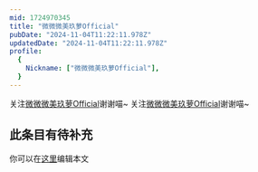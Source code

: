 ```yaml
---
mid: 1724970345
title: "微微微美玖萝Official"
pubDate: "2024-11-04T11:22:11.978Z"
updatedDate: "2024-11-04T11:22:11.978Z"
profile:
  {
    Nickname: ["微微微美玖萝Official"],
  }
---
```


关注[微微微美玖萝Official](https://space.bilibili.com/1724970345)谢谢喵~ 关注[微微微美玖萝Official](https://space.bilibili.com/1724970345)谢谢喵~

## 此条目有待补充
你可以在[这里](https://github.com/Yuhanawa/VTuber.ICU/edit/master/src/content/v/微微微美玖萝Official/index.md)编辑本文
